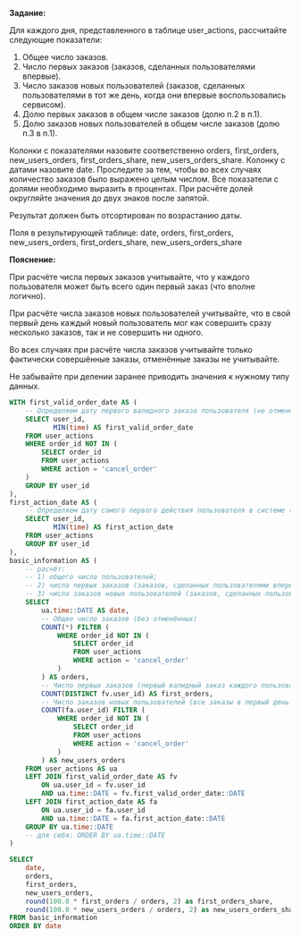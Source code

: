 **Задание:**

Для каждого дня, представленного в таблице user_actions, рассчитайте следующие показатели:

1) Общее число заказов.
2) Число первых заказов (заказов, сделанных пользователями впервые).
3) Число заказов новых пользователей (заказов, сделанных пользователями в тот же день, когда они впервые воспользовались сервисом).
4) Долю первых заказов в общем числе заказов (долю п.2 в п.1).
5) Долю заказов новых пользователей в общем числе заказов (долю п.3 в п.1).
  
Колонки с показателями назовите соответственно orders, first_orders, new_users_orders, first_orders_share, new_users_orders_share. Колонку с датами назовите date. Проследите за тем, чтобы во всех случаях количество заказов было выражено целым числом. Все показатели с долями необходимо выразить в процентах. При расчёте долей округляйте значения до двух знаков после запятой.

Результат должен быть отсортирован по возрастанию даты.

Поля в результирующей таблице: date, orders, first_orders, new_users_orders, first_orders_share, new_users_orders_share


**Пояснение:**

При расчёте числа первых заказов учитывайте, что у каждого пользователя может быть всего один первый заказ (что вполне логично).

При расчёте числа заказов новых пользователей учитывайте, что в свой первый день каждый новый пользователь мог как совершить сразу несколько заказов, так и не совершить ни одного.

Во всех случаях при расчёте числа заказов учитывайте только фактически совершённые заказы, отменённые заказы не учитывайте.

Не забывайте при делении заранее приводить значения к нужному типу данных.

```sql
WITH first_valid_order_date AS (
    -- Определяем дату первого валидного заказа пользователя (не отменённого)
    SELECT user_id,
           MIN(time) AS first_valid_order_date
    FROM user_actions
    WHERE order_id NOT IN (
        SELECT order_id
        FROM user_actions
        WHERE action = 'cancel_order'
    )
    GROUP BY user_id
), 
first_action_date AS (
    -- Определяем дату самого первого действия пользователя в системе (любого, даже неотменённого)
    SELECT user_id, 
           MIN(time) AS first_action_date
    FROM user_actions
    GROUP BY user_id
), 
basic_information AS (
    -- расчёт:
    -- 1) общего числа пользователей;
    -- 2) числа первых заказов (заказов, сделанных пользователями впервые);
    -- 3) числа заказов новых пользователей (заказов, сделанных пользователями в тот же день, когда они впервые воспользовались сервисом)
    SELECT  
        ua.time::DATE AS date, 
        -- Общее число заказов (без отменённых)
        COUNT(*) FILTER (
            WHERE order_id NOT IN (
                SELECT order_id 
                FROM user_actions 
                WHERE action = 'cancel_order'
            )
        ) AS orders, 
        -- Число первых заказов (первый валидный заказ каждого пользователя)
        COUNT(DISTINCT fv.user_id) AS first_orders, 
        -- Число заказов новых пользователей (все заказы в первый день активности пользователя, кроме отменённого заказа)
        COUNT(fa.user_id) FILTER (
            WHERE order_id NOT IN (
                SELECT order_id 
                FROM user_actions 
                WHERE action = 'cancel_order'
            )
        ) AS new_users_orders
    FROM user_actions AS ua
    LEFT JOIN first_valid_order_date AS fv
        ON ua.user_id = fv.user_id 
        AND ua.time::DATE = fv.first_valid_order_date::DATE
    LEFT JOIN first_action_date AS fa
        ON ua.user_id = fa.user_id 
        AND ua.time::DATE = fa.first_action_date::DATE
    GROUP BY ua.time::DATE
    -- для себя: ORDER BY ua.time::DATE
)

SELECT
    date,
    orders, 
    first_orders, 
    new_users_orders, 
    round(100.0 * first_orders / orders, 2) as first_orders_share, 
    round(100.0 * new_users_orders / orders, 2) as new_users_orders_share
FROM basic_information
ORDER BY date
```
